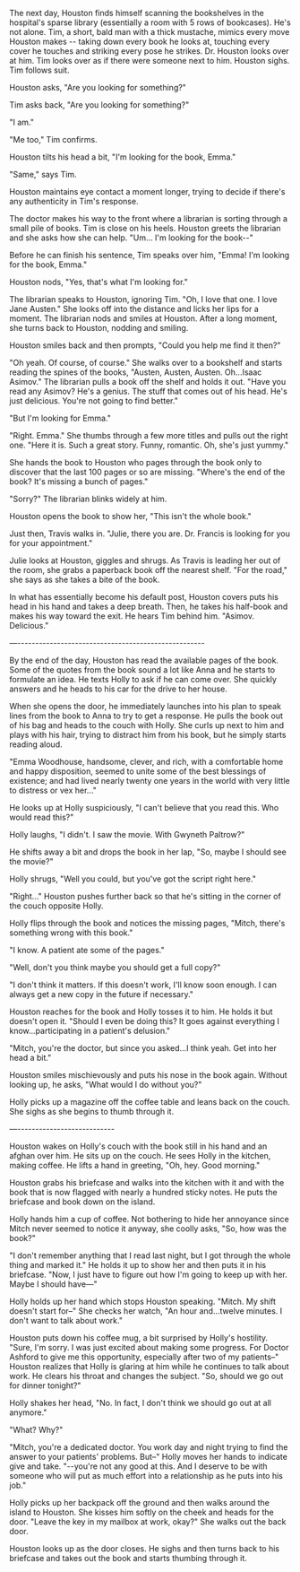 The next day, Houston finds himself scanning the bookshelves in the hospital's sparse library (essentially a room with 5 rows of bookcases). He's not alone. Tim, a short, bald man with a thick mustache, mimics every move Houston makes -- taking down every book he looks at, touching every cover he touches and striking every pose he strikes. Dr. Houston looks over at him. Tim looks over as if there were someone next to him. Houston sighs. Tim follows suit.

Houston asks, "Are you looking for something?"

Tim asks back, "Are you looking for something?"

"I am."

"Me too," Tim confirms.

Houston tilts his head a bit, "I'm looking for the book, Emma."

"Same," says Tim.

Houston maintains eye contact a moment longer, trying to decide if there's any authenticity in Tim's response.

The doctor makes his way to the front where a librarian is sorting through a small pile of books. Tim is close on his heels. Houston greets the librarian and she asks how she can help. "Um... I'm looking for the book--"

Before he can finish his sentence, Tim speaks over him, "Emma! I'm looking for the book, Emma."

Houston nods, "Yes, that's what I'm looking for."

The librarian speaks to Houston, ignoring Tim. "Oh, I love that one. I love Jane Austen." She looks off into the distance and licks her lips for a moment. The librarian nods and smiles at Houston. After a long moment, she turns back to Houston, nodding and smiling.

Houston smiles back and then prompts, "Could you help me find it then?"

"Oh yeah. Of course, of course." She walks over to a bookshelf and starts reading the spines of the books, "Austen, Austen, Austen. Oh...Isaac Asimov." The librarian pulls a book off the shelf and holds it out. "Have you read any Asimov? He's a genius. The stuff that comes out of his head. He's just delicious. You're not going to find better."

"But I'm looking for Emma."

"Right. Emma." She thumbs through a few more titles and pulls out the right one. "Here it is. Such a great story. Funny, romantic. Oh, she's just yummy."

She hands the book to Houston who pages through the book only to discover that the last 100 pages or so are missing. "Where's the end of the book? It's missing a bunch of pages."

"Sorry?" The librarian blinks widely at him.

Houston opens the book to show her, "This isn't the whole book."

Just then, Travis walks in. "Julie, there you are. Dr. Francis is looking for you for your appointment."

Julie looks at Houston, giggles and shrugs. As Travis is leading her out of the room, she grabs a paperback book off the nearest shelf. "For the road," she says as she takes a bite of the book.

In what has essentially become his default post, Houston covers puts his head in his hand and takes a deep breath. Then, he takes his half-book and makes his way toward the exit. He hears Tim behind him. "Asimov. Delicious."

—----------------------------------------------------

By the end of the day, Houston has read the available pages of the book. Some of the quotes from the book sound a lot like Anna and he starts to formulate an idea. He texts Holly to ask if he can come over. She quickly answers and he heads to his car for the drive to her house.

When she opens the door, he immediately launches into his plan to speak lines from the book to Anna to try to get a response. He pulls the book out of his bag and heads to the couch with Holly. She curls up next to him and plays with his hair, trying to distract him from his book, but he simply starts reading aloud.

"Emma Woodhouse, handsome, clever, and rich, with a comfortable home and happy disposition, seemed to unite some of the best blessings of existence; and had lived nearly twenty one years in the world with very little to distress or vex her..."

He looks up at Holly suspiciously, "I can't believe that you read this. Who would read this?"

Holly laughs, "I didn't. I saw the movie. With Gwyneth Paltrow?"

He shifts away a bit and drops the book in her lap, "So, maybe I should see the movie?"

Holly shrugs, "Well you could, but you've got the script right here."

"Right..." Houston pushes further back so that he's sitting in the corner of the couch opposite Holly.

Holly flips through the book and notices the missing pages, "Mitch, there's something wrong with this book."

"I know. A patient ate some of the pages."

"Well, don't you think maybe you should get a full copy?"

"I don't think it matters. If this doesn't work, I'll know soon enough. I can always get a new copy in the future if necessary."

Houston reaches for the book and Holly tosses it to him. He holds it but doesn't open it. "Should I even be doing this? It goes against everything I know...participating in a patient's delusion."

"Mitch, you're the doctor, but since you asked...I think yeah. Get into her head a  bit."

Houston smiles mischievously and puts his nose in the book again. Without looking up, he asks, "What would I do without you?"

Holly picks up a magazine off the coffee table and leans back on the couch. She sighs as she begins to thumb through it.

—---------------------------

Houston wakes on Holly's couch with the book still in his hand and an afghan over him. He sits up on the couch. He sees Holly in the kitchen, making coffee. He lifts a hand in greeting, "Oh, hey. Good morning."

Houston grabs his briefcase and walks into the kitchen with it and with the book that is now flagged with nearly a hundred sticky notes. He puts the briefcase and book down on the island. 

Holly hands him a cup of coffee. Not bothering to hide her annoyance since Mitch never seemed to notice it anyway, she coolly asks, "So, how was the book?"

"I don't remember anything that I read last night, but I got through the whole thing and marked it." He holds it up to show her and then puts it in his briefcase. "Now, I just have to figure out how I'm going to keep up with her. Maybe I should have—"

Holly holds up her hand which stops Houston speaking. "Mitch. My shift doesn't start for–" She checks her watch, "An hour and...twelve minutes. I don't want to talk about work."

Houston puts down his coffee mug, a bit surprised by Holly's hostility. "Sure, I'm sorry. I was just excited about making some progress. For Doctor Ashford to give me this opportunity, especially after two of my patients–" Houston realizes that Holly is glaring at him while he continues to talk about work. He clears his throat and changes the subject. "So, should we go out for dinner tonight?"

Holly shakes her head, "No. In fact, I don't think we should go out at all anymore." 

"What? Why?"

"Mitch, you're a dedicated doctor. You work day and night trying to find the answer to your patients' problems. But–" Holly moves her hands to indicate give and take. "--you're not any good at this. And I deserve to be with someone who will put as much effort into a relationship as he puts into his job."

Holly picks up her backpack off the ground and then walks around the island to Houston. She kisses him softly on the cheek and heads for the door. "Leave the key in my mailbox at work, okay?" She walks out the back door. 

Houston looks up as the door closes. He sighs and then turns back to his briefcase and takes out the book and starts thumbing through it.
